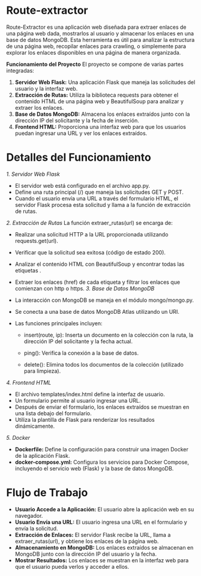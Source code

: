 # Route-extractor

Route-Extractor es una aplicación web diseñada para extraer enlaces de una página web dada, mostrarlos al usuario y almacenar los enlaces en una base de datos MongoDB. Esta herramienta es útil para analizar la estructura de una página web, recopilar enlaces para crawling, o simplemente para explorar los enlaces disponibles en una página de manera organizada.

**Funcionamiento del Proyecto**
El proyecto se compone de varias partes integradas:

1. **Servidor Web Flask:** Una aplicación Flask que maneja las solicitudes del usuario y la interfaz web.
2. **Extracción de Rutas:** Utiliza la biblioteca requests para obtener el contenido HTML de una página web y BeautifulSoup para analizar y extraer los enlaces.
3. **Base de Datos MongoDB:** Almacena los enlaces extraídos junto con la dirección IP del solicitante y la fecha de inserción.
4. **Frontend HTML:** Proporciona una interfaz web para que los usuarios puedan ingresar una URL y ver los enlaces extraídos.

# Detalles del Funcionamiento
*1. Servidor Web Flask*
- El servidor web está configurado en el archivo app.py.
- Define una ruta principal (/) que maneja las solicitudes GET y POST.
- Cuando el usuario envía una URL a través del formulario HTML, el servidor Flask procesa esta solicitud y llama a la función de extracción de rutas.
  
*2. Extracción de Rutas*
La función extraer_rutas(url) se encarga de:
- Realizar una solicitud HTTP a la URL proporcionada utilizando requests.get(url).
- Verificar que la solicitud sea exitosa (código de estado 200).
- Analizar el contenido HTML con BeautifulSoup y encontrar todas las etiquetas <a>.
- Extraer los enlaces (href) de cada etiqueta <a> y filtrar los enlaces que comienzan con http o https.
*3. Base de Datos MongoDB*
- La interacción con MongoDB se maneja en el módulo mongo/mongo.py.
- Se conecta a una base de datos MongoDB Atlas utilizando un URI.
- Las funciones principales incluyen:

   - insert(route, ip): Inserta un documento en la colección con la ruta, la dirección IP del solicitante y la fecha actual.
  
   - ping(): Verifica la conexión a la base de datos.
  
   - delete(): Elimina todos los documentos de la colección (utilizado para limpieza).
  
*4. Frontend HTML*
- El archivo templates/index.html define la interfaz de usuario.
- Un formulario permite al usuario ingresar una URL.
- Después de enviar el formulario, los enlaces extraídos se muestran en una lista debajo del formulario.
- Utiliza la plantilla de Flask para renderizar los resultados dinámicamente.
  
*5. Docker*
  
- **Dockerfile:** Define la configuración para construir una imagen Docker de la aplicación Flask.
- **docker-compose.yml:** Configura los servicios para Docker Compose, incluyendo el servicio web (Flask) y la base de datos MongoDB.
# Flujo de Trabajo
- **Usuario Accede a la Aplicación:** El usuario abre la aplicación web en su navegador.
- **Usuario Envía una URL:** El usuario ingresa una URL en el formulario y envía la solicitud.
- **Extracción de Enlaces:** El servidor Flask recibe la URL, llama a extraer_rutas(url), y obtiene los enlaces de la página web.
- **Almacenamiento en MongoDB:** Los enlaces extraídos se almacenan en MongoDB junto con la dirección IP del usuario y la fecha.
- **Mostrar Resultados:** Los enlaces se muestran en la interfaz web para que el usuario pueda verlos y acceder a ellos.

